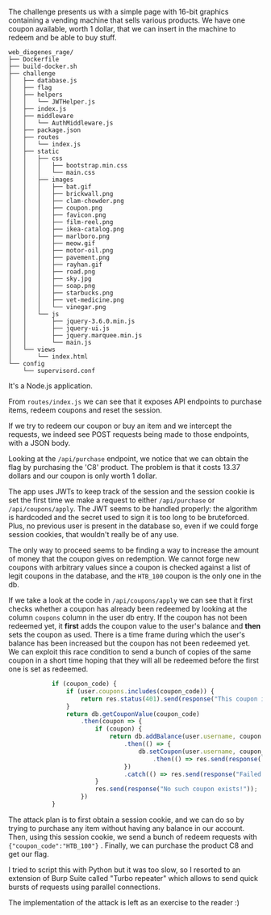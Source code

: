 The challenge presents us with a simple page with 16-bit graphics containing a vending machine that sells various products. We have one coupon available, worth 1 dollar, that we can insert in the machine to redeem and be able to buy stuff.


```
web_diogenes_rage/
├── Dockerfile
├── build-docker.sh
├── challenge
│   ├── database.js
│   ├── flag
│   ├── helpers
│   │   └── JWTHelper.js
│   ├── index.js
│   ├── middleware
│   │   └── AuthMiddleware.js
│   ├── package.json
│   ├── routes
│   │   └── index.js
│   ├── static
│   │   ├── css
│   │   │   ├── bootstrap.min.css
│   │   │   └── main.css
│   │   ├── images
│   │   │   ├── bat.gif
│   │   │   ├── brickwall.png
│   │   │   ├── clam-chowder.png
│   │   │   ├── coupon.png
│   │   │   ├── favicon.png
│   │   │   ├── film-reel.png
│   │   │   ├── ikea-catalog.png
│   │   │   ├── marlboro.png
│   │   │   ├── meow.gif
│   │   │   ├── motor-oil.png
│   │   │   ├── pavement.png
│   │   │   ├── rayhan.gif
│   │   │   ├── road.png
│   │   │   ├── sky.jpg
│   │   │   ├── soap.png
│   │   │   ├── starbucks.png
│   │   │   ├── vet-medicine.png
│   │   │   └── vinegar.png
│   │   └── js
│   │       ├── jquery-3.6.0.min.js
│   │       ├── jquery-ui.js
│   │       ├── jquery.marquee.min.js
│   │       └── main.js
│   └── views
│       └── index.html
└── config
    └── supervisord.conf
```

It's a Node.js application.

From `routes/index.js` we can see that it exposes API endpoints to purchase items, redeem coupons and reset the session.

If we try to redeem our coupon or buy an item and we intercept the requests, we indeed see POST requests being made to those endpoints, with a JSON body.

Looking at the `/api/purchase` endpoint, we notice that we can obtain the flag by purchasing the 'C8' product. The problem is that it costs 13.37 dollars and our coupon is only worth 1 dollar.

The app uses JWTs to keep track of the session and the session cookie is set the first time we make a request to either `/api/purchase` or `/api/coupons/apply`.
The JWT seems to be handled properly: the algorithm is hardcoded and the secret used to sign it is too long to be bruteforced. Plus, no previous user is present in the database so, even if we could forge session cookies, that wouldn't really be of any use.

The only way to proceed seems to be finding a way to increase the amount of money that the coupon gives on redemption.
We cannot forge new coupons with arbitrary values since a coupon is checked against a list of legit coupons in the database, and the `HTB_100` coupon is the only one in the db.

If we take a look at the code in `/api/coupons/apply` we can see that it first checks whether a coupon has already been redeemed by looking at the column `coupons` column in the user db entry.
If the coupon has not been redeemed yet, it **first** adds the coupon value to the user's balance and **then** sets the coupon as used.
There is a time frame during which the user's balance has been increased but the coupon has not been redeemed yet.
We can exploit this race condition to send a bunch of copies of the same coupon in a short time hoping that they will all be redeemed before the first one is set as redeemed.

```javascript
			if (coupon_code) {
				if (user.coupons.includes(coupon_code)) {
					return res.status(401).send(response("This coupon is already redeemed!"));
				}
				return db.getCouponValue(coupon_code)
					.then(coupon => {
						if (coupon) {
							return db.addBalance(user.username, coupon.value)
								.then(() => {
									db.setCoupon(user.username, coupon_code)
										.then(() => res.send(response(`$${coupon.value} coupon redeemed successfully! Please select an item for order.`)))
								})
								.catch(() => res.send(response("Failed to redeem the coupon!")));
						}
						res.send(response("No such coupon exists!"));
					})
			}
```

The attack plan is to first obtain a session cookie, and we can do so by trying to purchase any item without having any balance in our account.
Then, using this session cookie, we send a bunch of redeem requests with `{"coupon_code":"HTB_100"}` .
Finally, we can purchase the product C8 and get our flag.

I tried to script this with Python but it was too slow, so I resorted to an extension of Burp Suite called "Turbo repeater" which allows to send quick bursts of requests using parallel connections.

The implementation of the attack is left as an exercise to the reader :)
